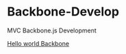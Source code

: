 Backbone-Develop
================

MVC Backbone.js Development

[Hello world Backbone](https://github.com/anjj/Backbone-Develop/tree/master/Hello%20Backbone)
